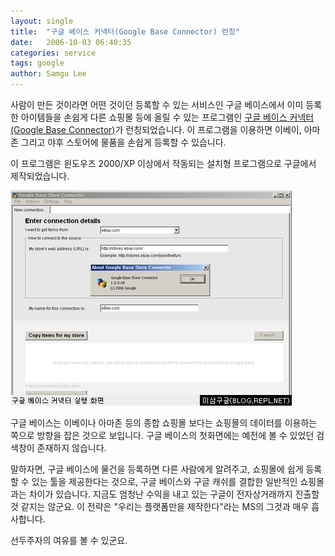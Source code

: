 ```yaml
---
layout: single
title:  "구글 베이스 커넥터(Google Base Connector) 런칭"
date:   2006-10-03 06:40:35
categories: service
tags: google
author: Samgu Lee
---
```

사람이 만든 것이라면 어떤 것이던 등록할 수 있는 서비스인 구글 베이스에서 이미 등록한 아이템들을 손쉽게 다른 쇼핑몰 등에 올릴 수 있는 프로그램인 [구글 베이스 커넥터(Google Base Connector)](http://base.google.com/base/storeconnector/)가 런칭되었습니다. 이 프로그램을 이용하면 이베이, 아마존 그리고 야후 스토어에 물품을 손쉽게 등록할 수 있습니다.

이 프로그램은 윈도우즈 2000/XP 이상에서 작동되는 설치형 프로그램으로 구글에서 제작되었습니다.

![구글 베이스 커넥터 실행화면](/assets/google_base_connector.jpg)

구글 베이스는 이베이나 아마존 등의 종합 쇼핑몰 보다는 쇼핑몰의 데이터를 이용하는 쪽으로 방향을 잡은 것으로 보입니다. 구글 베이스의 첫화면에는 예전에 볼 수 있었던 검색창이 존재하지 않습니다.

말하자면, 구글 베이스에 물건을 등록하면 다른 사람에게 알려주고, 쇼핑몰에 쉽게 등록할 수 있는 툴을 제공한다는 것으로, 구글 베이스와 구글 캐쉬를 결합한 일반적인 쇼핑몰과는 차이가 있습니다. 지금도 엄청난 수익을 내고 있는 구글이 전자상거래까지 진출할 것 같지는 않군요. 이 전략은 "우리는 플랫폼만을 제작한다"라는 MS의 그것과 매우 흡사합니다.

선두주자의 여유를 볼 수 있군요.
